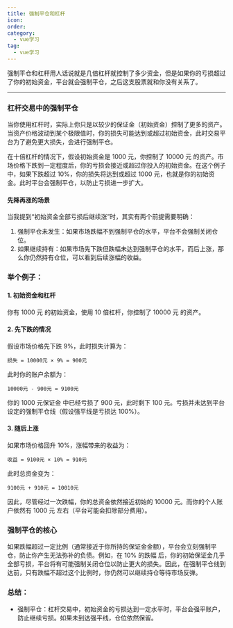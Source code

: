 ```yaml
---
title: 强制平仓和杠杆
icon: 
order: 
category:
  - vue学习
tag:
  - vue学习
---
```






强制平仓和杠杆用人话说就是几倍杠杆就控制了多少资金，但是如果你的亏损超过了你的初始资金，平台就会强制平仓，之后这支股票就和你没有关系了。

----

### 杠杆交易中的强制平仓
当你使用杠杆时，实际上你只是以较少的保证金（初始资金）控制了更多的资产。当资产价格波动到某个极限值时，你的损失可能达到或超过初始资金，此时交易平台为了避免更大损失，会进行强制平仓。

在十倍杠杆的情况下，假设初始资金是 1000 元，你控制了 10000 元 的资产。市场价格下跌到一定程度后，你的亏损会接近或超过你投入的初始资金。在这个例子中，如果下跌超过 10%，你的损失将达到或超过 1000 元，也就是你的初始资金。此时平台会强制平仓，以防止亏损进一步扩大。

#### 先降再涨的场景
当我提到“初始资金全部亏损后继续涨”时，其实有两个前提需要明确：
1. 强制平仓未发生：如果市场跌幅不到强制平仓的水平，平台不会强制关闭仓位。
2. 如果继续持有：如果市场先下跌但跌幅未达到强制平仓的水平，而后上涨，那么你仍然持有仓位，可以看到后续涨幅的收益。

### 举个例子：

#### 1. 初始资金和杠杆
你有 1000 元 的初始资金，使用 10 倍杠杆，你控制了 10000 元 的资产。

#### 2. 先下跌的情况
假设市场价格先下跌 9%，此时损失计算为：
```
损失 = 10000元 × 9% = 900元
```
此时你的账户余额为：
```
10000元 - 900元 = 9100元
```
你的 1000 元保证金 中已经亏损了 900 元，此时剩下 100 元。亏损并未达到平台设定的强制平仓线（假设强平线是亏损达 100%）。

#### 3. 随后上涨
如果市场价格回升 10%，涨幅带来的收益为：
```
收益 = 9100元 × 10% = 910元
```
此时总资金变为：
```
9100元 + 910元 = 10010元
```
因此，尽管经过一次跌幅，你的总资金依然接近初始的 10000 元。而你的个人账户依然有 1000 元 左右（平台可能会扣除部分费用）。

### 强制平仓的核心
如果跌幅超过一定比例（通常接近于你所持的保证金金额），平台会立刻强制平仓，防止你产生无法弥补的负债。例如，在 10% 的跌幅 后，你的初始保证金几乎全部亏损，平台将有可能强制关闭仓位以防止更大的损失。因此，在强制平仓线到达前，只有跌幅不超过这个比例时，你仍然可以继续持仓等待市场反弹。

### 总结：
- 强制平仓：杠杆交易中，初始资金的亏损达到一定水平时，平台会强平账户，防止继续亏损。如果未到达强平线，仓位依然保留。